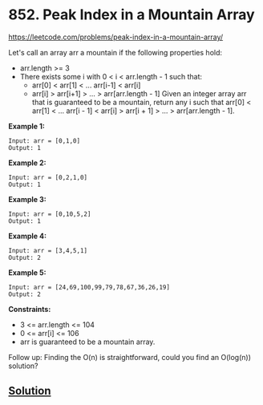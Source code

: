 # 852. Peak Index in a Mountain Array

https://leetcode.com/problems/peak-index-in-a-mountain-array/

Let's call an array arr a mountain if the following properties hold:

* arr.length >= 3
* There exists some i with 0 < i < arr.length - 1 such that:
  * arr[0] < arr[1] < ... arr[i-1] < arr[i]
  * arr[i] > arr[i+1] > ... > arr[arr.length - 1]
Given an integer array arr that is guaranteed to be a mountain, return any i such that arr[0] < arr[1] < ... arr[i - 1] < arr[i] > arr[i + 1] > ... > arr[arr.length - 1].

**Example 1:**
```
Input: arr = [0,1,0]
Output: 1
```

**Example 2:**
```
Input: arr = [0,2,1,0]
Output: 1
```

**Example 3:**
```
Input: arr = [0,10,5,2]
Output: 1
```

**Example 4:**
```
Input: arr = [3,4,5,1]
Output: 2
```

**Example 5:**
```
Input: arr = [24,69,100,99,79,78,67,36,26,19]
Output: 2
```

**Constraints:**
* 3 <= arr.length <= 104
* 0 <= arr[i] <= 106
* arr is guaranteed to be a mountain array.
 
Follow up: Finding the O(n) is straightforward, could you find an O(log(n)) solution?

## [Solution](answer.py)
